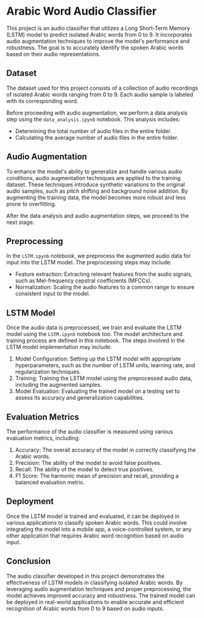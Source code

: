 # Arabic Word Audio Classifier

This project is an audio classifier that utilizes a Long Short-Term Memory (LSTM) model to predict isolated Arabic words from 0 to 9. It incorporates audio augmentation techniques to improve the model's performance and robustness. The goal is to accurately identify the spoken Arabic words based on their audio representations.

## Dataset

The dataset used for this project consists of a collection of audio recordings of isolated Arabic words ranging from 0 to 9. Each audio sample is labeled with its corresponding word. 

Before proceeding with audio augmentation, we perform a data analysis step using the `data_analysis.ipynb` notebook. This analysis includes:

- Determining the total number of audio files in the entire folder.
- Calculating the average number of audio files in the entire folder.

## Audio Augmentation

To enhance the model's ability to generalize and handle various audio conditions, audio augmentation techniques are applied to the training dataset. These techniques introduce synthetic variations to the original audio samples, such as pitch shifting and background noise addition. By augmenting the training data, the model becomes more robust and less prone to overfitting.

After the data analysis and audio augmentation steps, we proceed to the next stage.

## Preprocessing

In the `LSTM.ipynb` notebook, we preprocess the augmented audio data for input into the LSTM model. The preprocessing steps may include:

- Feature extraction: Extracting relevant features from the audio signals, such as Mel-frequency cepstral coefficients (MFCCs).
- Normalization: Scaling the audio features to a common range to ensure consistent input to the model.

## LSTM Model

Once the audio data is preprocessed, we train and evaluate the LSTM model using the `LSTM.ipynb` notebook too. The model architecture and training process are defined in this notebook. The steps involved in the LSTM model implementation may include:

1. Model Configuration: Setting up the LSTM model with appropriate hyperparameters, such as the number of LSTM units, learning rate, and regularization techniques.
2. Training: Training the LSTM model using the preprocessed audio data, including the augmented samples.
3. Model Evaluation: Evaluating the trained model on a testing set to assess its accuracy and generalization capabilities.

## Evaluation Metrics

The performance of the audio classifier is measured using various evaluation metrics, including:

1. Accuracy: The overall accuracy of the model in correctly classifying the Arabic words.
2. Precision: The ability of the model to avoid false positives.
3. Recall: The ability of the model to detect true positives.
4. F1 Score: The harmonic mean of precision and recall, providing a balanced evaluation metric.

## Deployment

Once the LSTM model is trained and evaluated, it can be deployed in various applications to classify spoken Arabic words. This could involve integrating the model into a mobile app, a voice-controlled system, or any other application that requires Arabic word recognition based on audio input.

## Conclusion

The audio classifier developed in this project demonstrates the effectiveness of LSTM models in classifying isolated Arabic words. By leveraging audio augmentation techniques and proper preprocessing, the model achieves improved accuracy and robustness. The trained model can be deployed in real-world applications to enable accurate and efficient recognition of Arabic words from 0 to 9 based on audio inputs.
